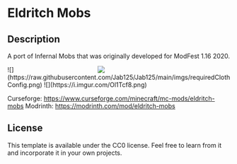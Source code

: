 # Eldritch Mobs

## Description

A port of Infernal Mobs that was originally developed for ModFest 1.16 2020.

<img src="[https://some-img-host.com/1234567/image.png](https://i.imgur.com/Ol1Tcf8.png)" width=300 align=right>
![](https://raw.githubusercontent.com/Jab125/Jab125/main/imgs/requiredClothConfig.png)
![](https://i.imgur.com/Ol1Tcf8.png)

Curseforge: https://www.curseforge.com/minecraft/mc-mods/eldritch-mobs
Modrinth: https://modrinth.com/mod/eldritch-mobs

## License

This template is available under the CC0 license. Feel free to learn from it and incorporate it in your own projects.


